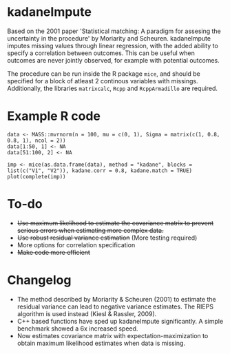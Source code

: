 # kadaneImpute
Based on the 2001 paper 'Statistical matching: A paradigm for assesing the uncertainty in the procedure' by Moriarity and Scheuren. kadaneImpute imputes missing values through linear regression, with the added ability to specify a correlation between outcomes. This can be useful when outcomes are never jointly observed, for example with potential outcomes.

The procedure can be run inside the R package `mice`, and should be specified for a block of atleast 2 continous variables with missings. Additionally, the libraries `matrixcalc`, `Rcpp` and `RcppArmadillo` are required.

# Example R code
```
data <- MASS::mvrnorm(n = 100, mu = c(0, 1), Sigma = matrix(c(1, 0.8, 0.8, 1), ncol = 2))
data[1:50, 1] <- NA
data[51:100, 2] <- NA

imp <- mice(as.data.frame(data), method = "kadane", blocks = list(c("V1", "V2")), kadane.corr = 0.8, kadane.match = TRUE)
plot(complete(imp))
```

# To-do
- ~~Use maximum likelihood to estimate the covariance matrix to prevent serious errors when estimating more complex data.~~
- ~~Use robust residual variance estimation~~ (More testing required)
- More options for correlation specification
- ~~Make code more efficient~~

# Changelog
- The method described by Moriarity & Scheuren (2001) to estimate the residual variance can lead to negative variance estimates. The RIEPS algorithm is used instead (Kiesl & Rassler, 2009).
- C++ based functions have sped up kadaneImpute significantly. A simple benchmark showed a 6x increased speed.
- Now estimates covariance matrix with expectation-maximization to obtain maximum likelihood estimates when data is missing.
